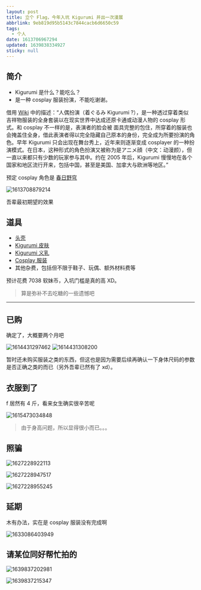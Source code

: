 ```yaml
---
layout: post
title: 立个 Flag，今年入坑 Kigurumi 并出一次漫展
abbrlink: 9eb819d95b5143c7844cacb6d6650c59
tags:
  - 个人
date: 1613706967294
updated: 1639838334927
sticky: null
---
```


## 简介

- Kigurumi 是什么？能吃么？
- 是一种 cosplay 服装扮演，不能吃谢谢。

借用 [Wiki](https://en.wikipedia.org/wiki/Animegao_kigurumi) 中的描述：“人偶扮演（着ぐるみ Kigurumi ?），是一种透过穿着类似 吉祥物服装的全身套装以在现实世界中达成还原卡通或动漫人物的 cosplay 形式。和 cosplay 不一样的是，表演者的脸会被 面具完整的包住，所穿着的服装也会掩盖住全身，借此表演者得以完全隐藏自己原本的身份，完全成为所要扮演的角色。早年 Kigurumi 只会出现在舞台秀上，近年来则逐渐变成 cosplayer 的一种扮演模式。在日本，这种形式的角色扮演又被称为是アニメ顔（中文：动漫颜），但一直以来都只有少数的玩家参与其中。约在 2005 年后，Kigurumi 慢慢地在各个国家和地区流行开来，包括中国，甚至是美国、加拿大与欧洲等地区。”

预定 cosplay 角色是 [春日野穹](https://zh.moegirl.org.cn/zh-cn/%E6%98%A5%E6%97%A5%E9%87%8E%E7%A9%B9)

![1613708879214](/resource/35276870c5974ef78bf55004376104af.png)

吾辈最初期望的效果

## 道具

- [头壳](https://item.taobao.com/item.htm?id=35058414957)
- [Kigurumi 皮肤](https://item.taobao.com/item.htm?id=26710864059)
- [Kigurumi 义乳](https://item.taobao.com/item.htm?id=45759058514)
- [Cosplay 服装](https://item.taobao.com/item.htm?id=45035590608)
- 其他杂费，包括但不限于鞋子、玩偶、额外材料费等

预计花费 7038 软妹币，入坑门槛是真的高 XD。

> 算是弥补不去吃糖的一些遗憾吧

---

## 已购

确定了，大概要两个月吧

![1614431297462](/resource/90ab8d5fa24a4612a40d73807bec8cb1.png) ![1614431308200](/resource/50811848a3f34cd1ad44173be01b88c6.png)

暂时还未购买服装之类的东西，但这也是因为需要后续再确认一下身体尺码的参数是否正确之类的而已（另外吾辈已然有了 xd）。

## 衣服到了

f 居然有 4 斤，看来女生确实很辛苦呢

![1615473034848](/resource/ac037581e08947959ef7db5bb593f4ba.png)

> 由于身高问题，所以显得很小而已。。。

## 照骗

![1627228922113](/resource/dfd78dc3e0ef4bb0a5068d3895f1802e.png)

![1627228947517](/resource/9903efe2e94d4063a381c2683f28d066.png)

![1627228955245](/resource/92e8be89f8a14afd9cce7f0649477f0d.png)

## 延期

木有办法，实在是 cosplay 服装没有完成啊

![1633086403949](/resource/ea2e178e791b47209a58598acdc11995.png)

## 请某位同好帮忙拍的

![1639837202981](/resource/710062b8980248cb8ae32bd227891138.png)

![1639837215347](/resource/e6cabb00ee13421991708e8ab26da333.png)
